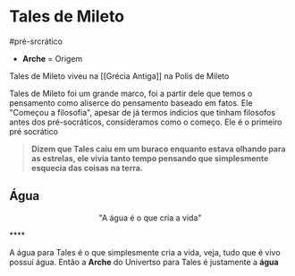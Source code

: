 # Tales de Mileto
#pré-srcrático

* **Arche** = Origem

Tales de Mileto viveu na [[Grécia Antiga]] na Polis de Mileto

Tales de Mileto foi um grande marco, foi a partir dele que temos o pensamento como aliserce do pensamento baseado em fatos. Ele "Começou a filosofia", apesar de já termos indicios que tinham filosofos antes dos pré-socráticos, consideramos como o começo. Ele é o primeiro pré socrático 

> **Dizem que Tales caiu em um buraco enquanto estava olhando para as estrelas, ele vivia tanto tempo pensando que simplesmente esquecia das coisas na terra.**

## **Água**

<p style="text-align: center;">"A água é o que cria a vida"</p>
****

A água para Tales é o que simplesmente cria a vida, veja, tudo que é vivo possuí água. Então a **Arche** do Univertso para Tales é justamente a **água**

